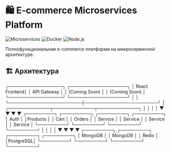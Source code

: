 # 🛍️ E-commerce Microservices Platform

![Microservices](https://img.shields.io/badge/Architecture-Microservices-blue)
![Docker](https://img.shields.io/badge/Container-Docker-green)
![Node.js](https://img.shields.io/badge/Runtime-Node.js-brightgreen)

Полнофункциональная e-commerce платформа на микросервисной архитектуре.

## 🏗️ Архитектура
┌─────────────────┐ ┌──────────────────┐
│ React Frontend│ │ API Gateway │
│ (Coming Soon) │ │ (Coming Soon) │
└─────────────────┘ └──────────────────┘
│ │
└───────────────────────┼───────────────────────┘
│
┌─────────────┬─────────────┬─────────────┐
│ │ │ │
▼ ▼ ▼ ▼
┌─────────┐ ┌─────────┐ ┌─────────┐ ┌─────────┐
│ Auth │ │Products │ │ Cart │ │ Orders │
│ Service │ │ Service │ │ Service │ │ Service │
└─────────┘ └─────────┘ └─────────┘ └─────────┘
│ │ │ │
▼ ▼ ▼ ▼
┌─────────┐ ┌─────────┐ ┌─────────┐ ┌─────────┐
│ MongoDB │ │ MongoDB │ │ Redis │ │PostgreSQL│
└─────────┘ └─────────┘ └─────────┘ └─────────┘
